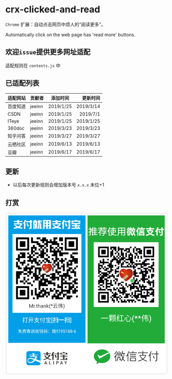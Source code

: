 # crx-clicked-and-read
`Chrome` 扩展：自动点击网页中烦人的“阅读更多”。

Automatically click on the web page has 'read more' buttons.

## 欢迎`issue`提供更多网址适配
适配规则在 `contents.js` 中

## 已适配列表
|   适配网站      |  贡献者    |   添加时间     |   更新时间      |
|   :---        |   ---     |   :---:       |   ---:        |
|   百度知道      |  jeeinn   |   2019/1/25   |   2019/3/14   |
|   CSDN        |   jeeinn  |   2019/1/25   |   2019/7/1   | 
|   ITeye       |   jeeinn  |   2019/1/25   |   2019/1/25   |
|   360doc      |   jeeinn  |   2019/3/23   |   2019/3/23   |
|   知乎问答      |   jeeinn  |   2019/3/27   |   2019/3/27   |
|   云栖社区      |   jeeinn  |   2019/6/13   |   2019/6/13   |
|   豆瓣         |   jeeinn  |   2019/6/17   |   2019/6/17   |

## 更新
* 以后每次更新规则会增加版本号 `x.x.x` 末位+1

## 打赏
![tip](https://raw.githubusercontent.com/jeeinn/pics/master/alipay-wepay.png)
